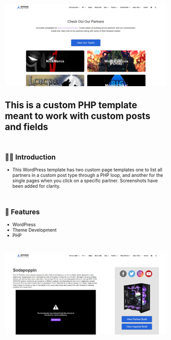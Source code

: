 ![](https://github.com/Matthewpco/Custom-PHP-Templates/blob/main/partners-archive-clip.jpg)

# This is a custom PHP template meant to work with custom posts and fields

<br>


## 🙋‍♂️ Introduction 

- This WordPress template has two custom page templates one to list all partners in a custom post type through a PHP loop, and another for the single pages when you click on a specific partner. Screenshots have been added for clarity.


<br>

## 📜 Features
- WordPress
- Theme Development
- PHP
<br>

![](https://github.com/Matthewpco/Custom-PHP-Templates/blob/main/partners-single-clip.jpg)

